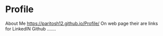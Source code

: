# Profile
About Me
https://paritosh12.github.io/Profile/
On web page their are links for
LinkedIN
Github
.......
